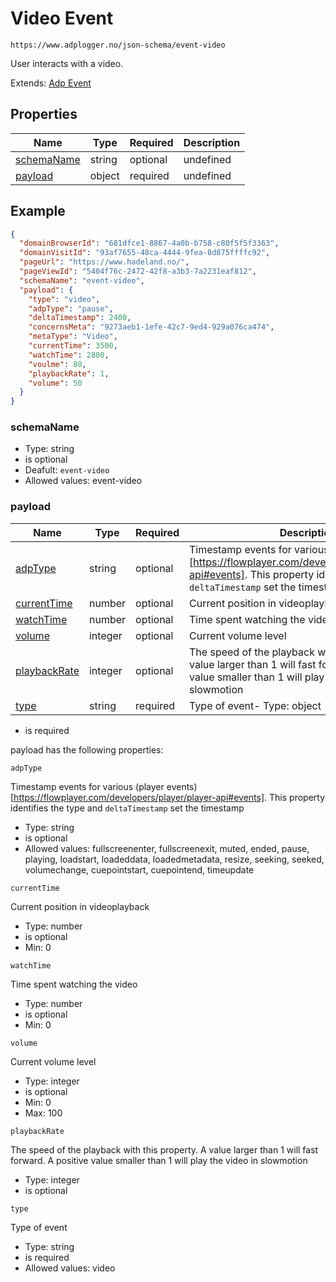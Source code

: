 
# Video Event

```
https://www.adplogger.no/json-schema/event-video
```

User interacts with a video.

Extends: [Adp Event](./event.md)

## Properties

Name | Type | Required | Description
---- | ---- | -------- | -----------
[schemaName](#schemaName) | string | optional | undefined
[payload](#payload) | object | required | undefined

## Example

```json
{
  "domainBrowserId": "681dfce1-8867-4a0b-b758-c80f5f5f3363",
  "domainVisitId": "93af7655-48ca-4444-9fea-8d875ffffc92",
  "pageUrl": "https://www.hadeland.no/",
  "pageViewId": "5404f76c-2472-42f8-a3b3-7a2231eaf812",
  "schemaName": "event-video",
  "payload": {
    "type": "video",
    "adpType": "pause",
    "deltaTimestamp": 2400,
    "concernsMeta": "9273aeb1-1efe-42c7-9ed4-929a076ca474",
    "metaType": "Video",
    "currentTime": 3500,
    "watchTime": 2800,
    "voulme": 80,
    "playbackRate": 1,
    "volume": 50
  }
}
```





### schemaName

- Type: string
- is optional
- Deafult: `event-video`
- Allowed values: event-video


### payload

Name | Type | Required | Description
---- | ---- | -------- | -----------
[adpType](#adpType) | string | optional | Timestamp events for various (player events)[https://flowplayer.com/developers/player/player-api#events]. This property identifies the type and `deltaTimestamp` set the timestamp
[currentTime](#currentTime) | number | optional | Current position in videoplayback
[watchTime](#watchTime) | number | optional | Time spent watching the video
[volume](#volume) | integer | optional | Current volume level
[playbackRate](#playbackRate) | integer | optional | The speed of the playback with this property. A value larger than 1 will fast forward. A positive value smaller than 1 will play the video in slowmotion
[type](#type) | string | required | Type of event- Type: object
- is required


payload has the following properties:


`adpType`

Timestamp events for various (player events)[https://flowplayer.com/developers/player/player-api#events]. This property identifies the type and `deltaTimestamp` set the timestamp

- Type: string
- is optional
- Allowed values: fullscreenenter, fullscreenexit, muted, ended, pause, playing, loadstart, loadeddata, loadedmetadata, resize, seeking, seeked, volumechange, cuepointstart, cuepointend, timeupdate

`currentTime`

Current position in videoplayback

- Type: number
- is optional
- Min: 0

`watchTime`

Time spent watching the video

- Type: number
- is optional
- Min: 0

`volume`

Current volume level

- Type: integer
- is optional
- Min: 0
- Max: 100

`playbackRate`

The speed of the playback with this property. A value larger than 1 will fast forward. A positive value smaller than 1 will play the video in slowmotion

- Type: integer
- is optional

`type`

Type of event

- Type: string
- is required
- Allowed values: video

